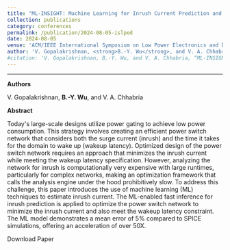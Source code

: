 ```yaml
---
title: "ML-INSIGHT: Machine Learning for Inrush Current Prediction and Power Switch Network Improvement"
collection: publications
category: conferences
permalink: /publication/2024-08-05-islped
date: 2024-08-05
venue: 'ACM/IEEE International Symposium on Low Power Electronics and Design (ISLPED)'
author: 'V. Gopalakrishnan, <strong>B.-Y. Wu</strong>, and V. A. Chhabria'
#citation: 'V. Gopalakrishnan, B.-Y. Wu, and V. A. Chhabria, “ML-INSIGHT: Machine Learning for Inrush Current Prediction and Power Switch Network Improvement“, Proc. ISLPED, 2024.'
---
```

****

**Authors**

V. Gopalakrishnan, **B.-Y. Wu**, and V. A. Chhabria

**Abstract**

Today's large-scale designs utilize power gating to achieve low power consumption. This strategy involves creating an efficient power switch network that considers both the surge current (inrush) and the time it takes for the domain to wake up (wakeup latency). Optimized design of the power switch network requires an approach that minimizes the inrush current while meeting the wakeup latency specification. However, analyzing the network for inrush is computationally very expensive with large runtimes, particularly for complex networks, making an optimization framework that calls the analysis engine under the hood prohibitively slow. To address this challenge, this paper introduces the use of machine learning (ML) techniques to estimate inrush current. The ML-enabled fast inference for inrush prediction is applied to optimize the power switch network to minimize the inrush current and also meet the wakeup latency constraint. The ML model demonstrates a mean error of 5% compared to SPICE simulations, offering an acceleration of over 50X.

<a href="https://dl.acm.org/doi/10.1145/3665314.3670807" style="text-decoration: none;">Download Paper</a>